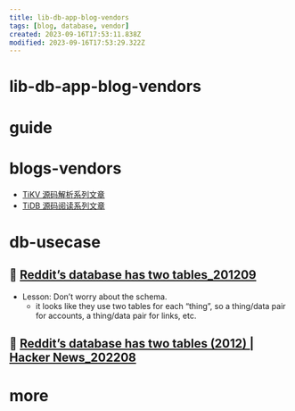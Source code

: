 ```yaml
---
title: lib-db-app-blog-vendors
tags: [blog, database, vendor]
created: 2023-09-16T17:53:11.838Z
modified: 2023-09-16T17:53:29.322Z
---
```


# lib-db-app-blog-vendors

# guide

# blogs-vendors
- [TiKV 源码解析系列文章](https://cn.pingcap.com/blog/?tag=TiKV%20%E6%BA%90%E7%A0%81%E8%A7%A3%E6%9E%90)
- [TiDB 源码阅读系列文章](https://cn.pingcap.com/blog/?tag=TiDB%20%E6%BA%90%E7%A0%81%E9%98%85%E8%AF%BB)
# db-usecase

## 📝 [Reddit’s database has two tables_201209](https://kevin.burke.dev/kevin/reddits-database-has-two-tables/)

- Lesson: Don’t worry about the schema.
  - it looks like they use two tables for each “thing”, so a thing/data pair for accounts, a thing/data pair for links, etc.

## 👥 [Reddit’s database has two tables (2012) | Hacker News_202208](https://news.ycombinator.com/item?id=32407873)

# more
